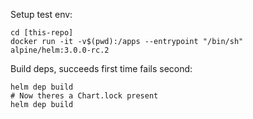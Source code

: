 Setup test env:
```
cd [this-repo]
docker run -it -v$(pwd):/apps --entrypoint "/bin/sh" alpine/helm:3.0.0-rc.2
```

Build deps, succeeds first time fails second:
```
helm dep build
# Now theres a Chart.lock present
helm dep build
```
